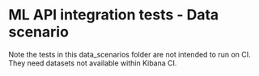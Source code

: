 # ML API integration tests - Data scenario

Note the tests in this data_scenarios folder are not intended to run on CI.
They need datasets not available within Kibana CI.
